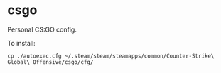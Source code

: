 # csgo

Personal CS:GO config. 

To install: 

```bash=
cp ./autoexec.cfg ~/.steam/steam/steamapps/common/Counter-Strike\ Global\ Offensive/csgo/cfg/
```
